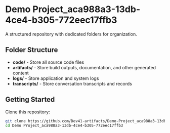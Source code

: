 # Demo Project_aca988a3-13db-4ce4-b305-772eec17ffb3
A structured repository with dedicated folders for organization.

## Folder Structure

- **code/** - Store all source code files
- **artifacts/** - Store build outputs, documentation, and other generated content
- **logs/** - Store application and system logs
- **transcripts/** - Store conversation transcripts and records

## Getting Started

Clone this repository:
```bash
git clone https://github.com/Dev41-artifacts/Demo-Project_aca988a3-13db-4ce4-b305-772eec17ffb3
cd Demo Project_aca988a3-13db-4ce4-b305-772eec17ffb3
```
